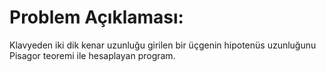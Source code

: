 # Problem Açıklaması:
Klavyeden iki dik kenar uzunluğu girilen bir üçgenin hipotenüs uzunluğunu Pisagor teoremi ile hesaplayan program.